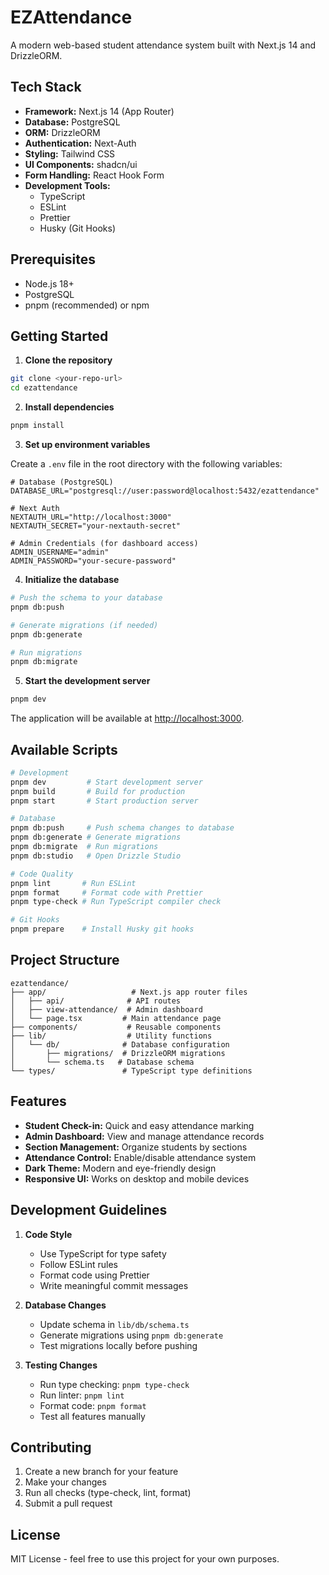# EZAttendance

A modern web-based student attendance system built with Next.js 14 and DrizzleORM.

## Tech Stack

- **Framework:** Next.js 14 (App Router)
- **Database:** PostgreSQL
- **ORM:** DrizzleORM
- **Authentication:** Next-Auth
- **Styling:** Tailwind CSS
- **UI Components:** shadcn/ui
- **Form Handling:** React Hook Form
- **Development Tools:**
  - TypeScript
  - ESLint
  - Prettier
  - Husky (Git Hooks)

## Prerequisites

- Node.js 18+ 
- PostgreSQL
- pnpm (recommended) or npm

## Getting Started

1. **Clone the repository**

```bash
git clone <your-repo-url>
cd ezattendance
```

2. **Install dependencies**

```bash
pnpm install
```

3. **Set up environment variables**

Create a `.env` file in the root directory with the following variables:

```env
# Database (PostgreSQL)
DATABASE_URL="postgresql://user:password@localhost:5432/ezattendance"

# Next Auth
NEXTAUTH_URL="http://localhost:3000"
NEXTAUTH_SECRET="your-nextauth-secret"

# Admin Credentials (for dashboard access)
ADMIN_USERNAME="admin"
ADMIN_PASSWORD="your-secure-password"
```

4. **Initialize the database**

```bash
# Push the schema to your database
pnpm db:push

# Generate migrations (if needed)
pnpm db:generate

# Run migrations
pnpm db:migrate
```

5. **Start the development server**

```bash
pnpm dev
```

The application will be available at [http://localhost:3000](http://localhost:3000).

## Available Scripts

```bash
# Development
pnpm dev         # Start development server
pnpm build       # Build for production
pnpm start       # Start production server

# Database
pnpm db:push     # Push schema changes to database
pnpm db:generate # Generate migrations
pnpm db:migrate  # Run migrations
pnpm db:studio   # Open Drizzle Studio

# Code Quality
pnpm lint       # Run ESLint
pnpm format     # Format code with Prettier
pnpm type-check # Run TypeScript compiler check

# Git Hooks
pnpm prepare    # Install Husky git hooks
```

## Project Structure

```
ezattendance/
├── app/                   # Next.js app router files
│   ├── api/              # API routes
│   ├── view-attendance/  # Admin dashboard
│   └── page.tsx         # Main attendance page
├── components/           # Reusable components
├── lib/                  # Utility functions
│   └── db/              # Database configuration
│       ├── migrations/  # DrizzleORM migrations
│       └── schema.ts   # Database schema
└── types/               # TypeScript type definitions
```

## Features

- **Student Check-in:** Quick and easy attendance marking
- **Admin Dashboard:** View and manage attendance records
- **Section Management:** Organize students by sections
- **Attendance Control:** Enable/disable attendance system
- **Dark Theme:** Modern and eye-friendly design
- **Responsive UI:** Works on desktop and mobile devices

## Development Guidelines

1. **Code Style**
   - Use TypeScript for type safety
   - Follow ESLint rules
   - Format code using Prettier
   - Write meaningful commit messages

2. **Database Changes**
   - Update schema in `lib/db/schema.ts`
   - Generate migrations using `pnpm db:generate`
   - Test migrations locally before pushing

3. **Testing Changes**
   - Run type checking: `pnpm type-check`
   - Run linter: `pnpm lint`
   - Format code: `pnpm format`
   - Test all features manually

## Contributing

1. Create a new branch for your feature
2. Make your changes
3. Run all checks (type-check, lint, format)
4. Submit a pull request

## License

MIT License - feel free to use this project for your own purposes.
